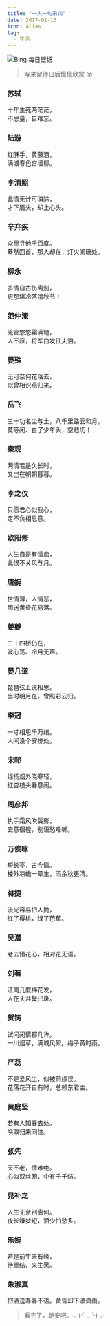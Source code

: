 ```yaml
---
title: "一人一句宋词"
date: 2017-01-16
icon: alias
tag:
  - 生活
---
```


![Bing 每日壁纸](https://file.mo7.cc/api/public/bz?idx=1)

> 写来留待日后慢慢欣赏 😜

### 苏轼

十年生死两茫茫，  
不思量，自难忘。

### 陆游

红酥手，黄藤酒，  
满城春色宫墙柳。

### 李清照

此情无计可消除，  
才下眉头，却上心头。

### 辛弃疾

众里寻他千百度。  
蓦然回首，那人却在，灯火阑珊处。

### 柳永

多情自古伤离别，  
更那堪冷落清秋节！

### 范仲淹

羌管悠悠霜满地，  
人不寐，将军白发征夫泪。

### 晏殊

无可奈何花落去，  
似曾相识燕归来。

### 岳飞

三十功名尘与土，八千里路云和月。  
莫等闲、白了少年头，空悲切！

### 秦观

两情若是久长时，  
又岂在朝朝暮暮。

### 李之仪

只愿君心似我心，  
定不负相思意。

### 欧阳修

人生自是有情痴，  
此恨不关风与月。

### 唐婉

世情薄，人情恶，  
雨送黄昏花易落。

### 姜夔

二十四桥仍在，  
波心荡、冷月无声。

### 晏几道

琵琶弦上说相思。  
当时明月在，曾照彩云归。

### 李冠

一寸相思千万绪。  
人间没个安排处。

### 宋祁

绿杨烟外晓寒轻，  
红杏枝头春意闹。

### 周彦邦

执手霜风吹鬓影，  
去意徊徨，别语愁难听。

### 万俟咏

短长亭，古今情。  
楼外凉蟾一晕生，雨余秋更清。

### 蒋捷

流光容易把人抛，  
红了樱桃，绿了芭蕉。

### 吴潜

老去惜花心，相对花无语。

### 刘著

江南几度梅花发，  
人在天涯鬓已斑。

### 贺铸

试问闲情都几许。  
一川烟草，满城风絮。梅子黄时雨。

### 严蕊

不是爱风尘，似被前缘误。  
花落花开自有时，总赖东君主。

### 黄庭坚

若有人知春去处。  
唤取归来同住。

### 张先

天不老，情难绝。  
心似双丝网，中有千千结。

### 晁补之

人生无奈别离何。  
夜长嫌梦短，泪少怕愁多。

### 乐婉

若是前生未有缘，  
待重结、来生愿。

### 朱淑真

把酒送春春不语。黄昏却下潇潇雨。

> 看完了，跪安吧。╮(╯_╰)╭
